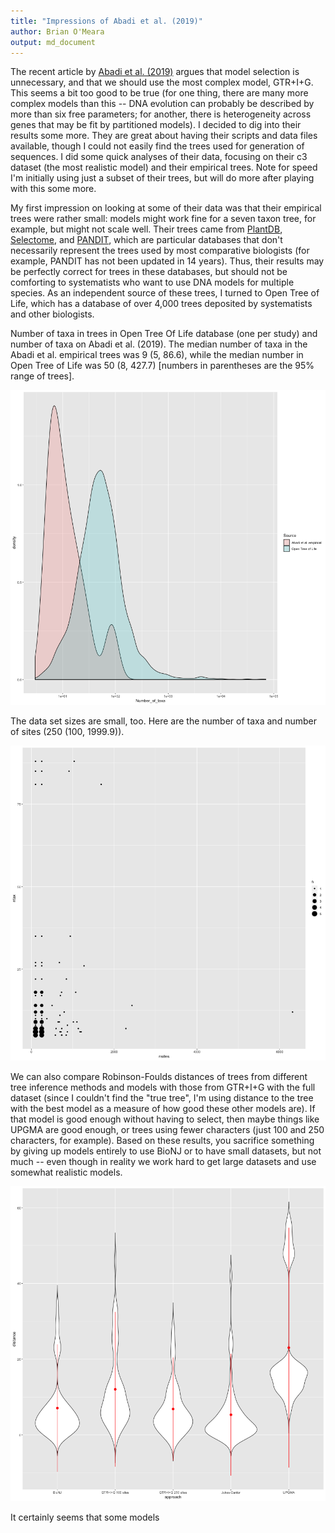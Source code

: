 ```yaml
---
title: "Impressions of Abadi et al. (2019)"
author: Brian O'Meara
output: md_document
---
```


The recent article by [Abadi et al. (2019)](https://doi.org/10.1038/s41467-019-08822-w) argues that model selection is unnecessary, and that we should use the most complex model, GTR+I+G. This seems a bit too good to be true (for one thing, there are many more complex models than this -- DNA evolution can probably be described by more than six free parameters; for another, there is heterogeneity across genes that may be fit by partitioned models). I decided to dig into their results some more. They are great about having their scripts and data files available, though I could not easily find the trees used for generation of sequences. I did some quick analyses of their data, focusing on their c3 dataset (the most realistic model) and their empirical trees. Note for speed I'm initially using just a subset of their trees, but will do more after playing with this some more.

My first impression on looking at some of their data was that their empirical trees were rather small: models might work fine for a seven taxon tree, for example, but might not scale well. Their trees came from [PlantDB](http://www.plantgdb.org/), [Selectome](https://selectome.unil.ch/), and [PANDIT](https://www.ebi.ac.uk/research/goldman/software/pandit), which are particular databases that don't necessarily represent the trees used by most comparative biologists (for example, PANDIT has not been updated in 14 years). Thus, their results may be perfectly correct for trees in these databases, but should not be comforting to systematists who want to use DNA models for multiple species. As an independent source of these trees, I turned to Open Tree of Life, which has a database of over 4,000 trees deposited by systematists and other biologists.



Number of taxa in trees in Open Tree Of Life database (one per study) and number of taxa on Abadi et al. (2019). The median number of taxa in the Abadi et al. empirical trees was 9 (5, 86.6), while the median number in Open Tree of Life was 50 (8, 427.7) [numbers in parentheses are the 95% range of trees].

![plot of chunk summary1](figure/summary1-1.png)

The data set sizes are small, too. Here are the number of taxa and number of sites (250 (100, 1999.9)).

![plot of chunk scatterplot](figure/scatterplot-1.png)

We can also compare Robinson-Foulds distances of trees from different tree inference methods and models with those from GTR+I+G with the full dataset (since I couldn't find the "true tree", I'm using distance to the tree with the best model as a measure of how good these other models are). If that model is good enough without having to select, then maybe things like UPGMA are good enough, or trees using fewer characters (just 100 and 250 characters, for example). Based on these results, you sacrifice something by giving up models entirely to use BioNJ or to have small datasets, but not much -- even though in reality we work hard to get large datasets and use somewhat realistic models.

![plot of chunk summary2](figure/summary2-1.png)

It certainly seems that some models
